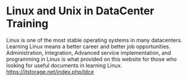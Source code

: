 # Linux and Unix in DataCenter Training

Linux is one of the most stable operating systems in many datacenters. Learning Linux means a better career and better job opportunities. Administration, Integration, Advanced service implementation, and programming in Linux is what provided on this website for those who looking for useful documents in learning Linux.
https://itstorage.net/index.php/ldce

